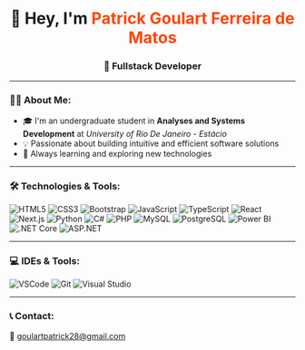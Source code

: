 <h1 align="center">👋 Hey, I'm <span style="color:#FF4500">Patrick Goulart Ferreira de Matos</span></h1>
<h3 align="center">🚀 Fullstack Developer</h3>

---

### 👨‍💻 About Me:
- 🎓 I'm an undergraduate student in **Analyses and Systems Development** at *University of Rio De Janeiro - Estácio*  
- 💡 Passionate about building intuitive and efficient software solutions  
- 🌱 Always learning and exploring new technologies  

---

### 🛠️ Technologies & Tools:

![HTML5](https://img.shields.io/badge/HTML5-E34F26?style=flat-square&logo=html5&logoColor=white)
![CSS3](https://img.shields.io/badge/CSS3-1572B6?style=flat-square&logo=css3&logoColor=white)
![Bootstrap](https://img.shields.io/badge/Bootstrap-563D7C?style=flat-square&logo=bootstrap&logoColor=white)
![JavaScript](https://img.shields.io/badge/JavaScript-F7DF1E?style=flat-square&logo=javascript&logoColor=black)
![TypeScript](https://img.shields.io/badge/TypeScript-007ACC?style=flat-square&logo=typescript&logoColor=white)
![React](https://img.shields.io/badge/React-20232A?style=flat-square&logo=react&logoColor=61DAFB)
![Next.js](https://img.shields.io/badge/Next.js-000000?style=flat-square&logo=nextdotjs&logoColor=white)
![Python](https://img.shields.io/badge/Python-3776AB?style=flat-square&logo=python&logoColor=white)
![C#](https://img.shields.io/badge/C%23-239120?style=flat-square&logo=c-sharp&logoColor=white)
![PHP](https://img.shields.io/badge/PHP-777BB4?style=flat-square&logo=php&logoColor=white)
![MySQL](https://img.shields.io/badge/MySQL-005C84?style=flat-square&logo=mysql&logoColor=white)
![PostgreSQL](https://img.shields.io/badge/PostgreSQL-336791?style=flat-square&logo=postgresql&logoColor=white)
![Power BI](https://img.shields.io/badge/Power_BI-F2C811?style=flat-square&logo=powerbi&logoColor=black)
![.NET Core](https://img.shields.io/badge/.NET_Core-512BD4?style=flat-square&logo=dotnet&logoColor=white)
![ASP.NET](https://img.shields.io/badge/ASP.NET-5C2D91?style=flat-square&logo=dotnet&logoColor=white)

---

### 💻 IDEs & Tools:

![VSCode](https://img.shields.io/badge/VS_Code-007ACC?style=flat-square&logo=visual-studio-code&logoColor=white)
![Git](https://img.shields.io/badge/Git-F05032?style=flat-square&logo=git&logoColor=white)
![Visual Studio](https://img.shields.io/badge/Visual_Studio-5C2D91?style=flat-square&logo=visual-studio&logoColor=white)

---

### 📞 Contact:
📧 [goulartpatrick28@gmail.com](mailto:goulartpatrick28@gmail.com)
